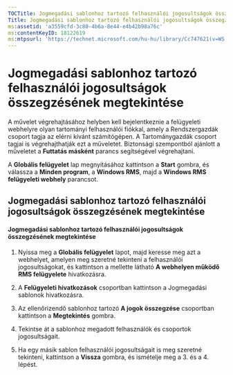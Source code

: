 ```yaml
---
TOCTitle: Jogmegadási sablonhoz tartozó felhasználói jogosultságok összegzésének megtekintése
Title: Jogmegadási sablonhoz tartozó felhasználói jogosultságok összegzésének megtekintése
ms:assetid: 'a3559cfd-3c80-4b6a-8e44-e4b42b98a76c'
ms:contentKeyID: 18122619
ms:mtpsurl: 'https://technet.microsoft.com/hu-hu/library/Cc747621(v=WS.10)'
---
```


Jogmegadási sablonhoz tartozó felhasználói jogosultságok összegzésének megtekintése
===================================================================================

A művelet végrehajtásához helyben kell bejelentkeznie a felügyeleti webhelyre olyan tartományi felhasználói fiókkal, amely a Rendszergazdák csoport tagja az elérni kívánt számítógépen. A Tartománygazdák csoport tagjai is végrehajthatják ezt a műveletet. Biztonsági szempontból ajánlott a műveletet a **Futtatás másként** parancs segítségével végrehajtani.

A **Globális felügyelet** lap megnyitásához kattintson a **Start** gombra, és válassza a **Minden program**, a **Windows RMS**, majd a **Windows RMS felügyeleti webhely** parancsot.

Jogmegadási sablonhoz tartozó felhasználói jogosultságok összegzésének megtekintése
-----------------------------------------------------------------------------------

#### Jogmegadási sablonhoz tartozó felhasználói jogosultságok összegzésének megtekintése

1.  Nyissa meg a **Globális felügyelet** lapot, majd keresse meg azt a webhelyet, amelyen meg szeretné tekinteni a felhasználói jogosultságokat, és kattintson a mellette látható **A webhelyen működő RMS felügyelete** hivatkozásra.

2.  A **Felügyeleti hivatkozások** csoportban kattintson a Jogmegadási sablonok hivatkozásra.

3.  Az ellenőrizendő sablonhoz tartozó **A jogok összegzése** csoportban kattintson a **Megtekintés** gombra.

4.  Tekintse át a sablonhoz megadott felhasználók és csoportok jogosultságait.

5.  Ha egy másik sablon felhasználói jogosultságait is meg szeretné tekinteni, kattintson a **Vissza** gombra, és ismételje meg a 3. és a 4. lépést.

